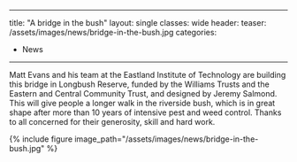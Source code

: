 
---
title: "A bridge in the bush"
layout: single
classes: wide
header:
  teaser: /assets/images/news/bridge-in-the-bush.jpg
categories:
  - News
---

Matt Evans and his team at the Eastland Institute of Technology are building this bridge in Longbush Reserve, funded by the Williams Trusts and the Eastern and Central Community Trust, and designed by Jeremy Salmond. This will give people a longer walk in the riverside bush, which is in great shape after more than 10 years of intensive pest and weed control. Thanks to all concerned for their generosity, skill and hard work.

{% include figure image_path="/assets/images/news/bridge-in-the-bush.jpg" %}
